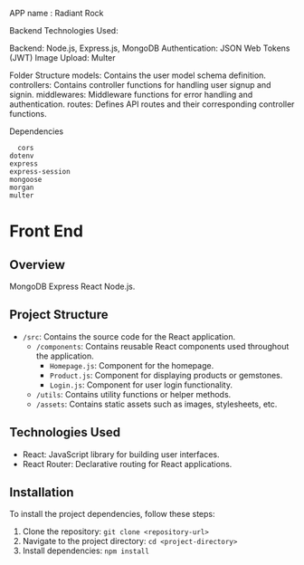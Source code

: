 APP name : Radiant Rock
 
 Backend
 Technologies Used:

Backend: Node.js, Express.js, MongoDB
Authentication: JSON Web Tokens (JWT)
Image Upload: Multer

Folder Structure
models: Contains the user model schema definition.
controllers: Contains controller functions for handling user signup and signin.
middlewares: Middleware functions for error handling and authentication.
routes: Defines API routes and their corresponding controller functions.

Dependencies
   
      cors
    dotenv
    express
    express-session
    mongoose
    morgan
    multer

# Front End 

## Overview
 MongoDB
 Express
 React 
 Node.js.
  

## Project Structure
- `/src`: Contains the source code for the React application.
  - `/components`: Contains reusable React components used throughout the application.
    - `Homepage.js`: Component for the homepage.
    - `Product.js`: Component for displaying products or gemstones.
    - `Login.js`: Component for user login functionality.
  - `/utils`: Contains utility functions or helper methods.
  - `/assets`: Contains static assets such as images, stylesheets, etc.

## Technologies Used
- React: JavaScript library for building user interfaces.
- React Router: Declarative routing for React applications.



## Installation
To install the project dependencies, follow these steps:
1. Clone the repository: `git clone <repository-url>`
2. Navigate to the project directory: `cd <project-directory>`
3. Install dependencies: `npm install`



    
